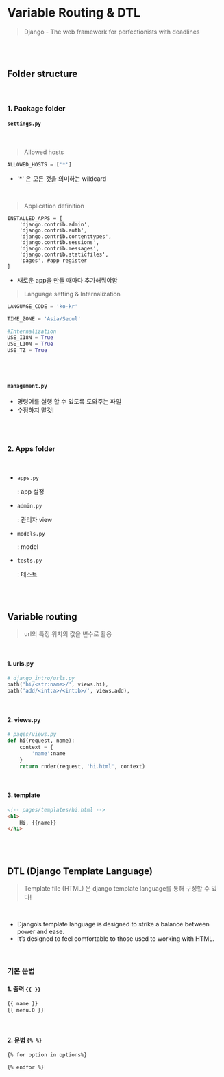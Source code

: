 # Variable Routing & DTL

> Django - The web framework for perfectionists with deadlines

<br>

<br>

## Folder structure

<br>

### 1. Package folder



#### `settings.py`

<br>

> Allowed hosts

```python
ALLOWED_HOSTS = ['*']
```

- '*' 은 모든 것을 의미하는 wildcard

<br>

> Application definition

```pyton
INSTALLED_APPS = [
    'django.contrib.admin',
    'django.contrib.auth',
    'django.contrib.contenttypes',
    'django.contrib.sessions',
    'django.contrib.messages',
    'django.contrib.staticfiles',
    'pages', #app register
]
```

- 새로운 app을 만들 때마다 추가해줘야함



> Language setting & Internalization

```python
LANGUAGE_CODE = 'ko-kr' 

TIME_ZONE = 'Asia/Seoul'

#Internalization
USE_I18N = True 
USE_L10N = True
USE_TZ = True
```

<br>

<br>

#### `management.py`

- 명령어를 실행 할 수 있도록 도와주는 파일
- 수정하지 말것!

<br>

<br>

### 2. Apps folder

<br>

- `apps.py`

  : app 설정

- `admin.py`

  : 관리자 view

- `models.py`

  : model

- `tests.py`

  : 테스트

<br>

<br>

## Variable routing

> url의 특정 위치의 값을 변수로 활용

<br>

#### 1. urls.py

```python
# django_intro/urls.py
path('hi/<str:name>/', views.hi),
path('add/<int:a>/<int:b>/', views.add),
```

<br>

#### 2. views.py

```python
# pages/views.py
def hi(request, name):
    context = {
        'name':name
    }
    return rnder(request, 'hi.html', context)
```

<br>

#### 3. template

```html
<!-- pages/templates/hi.html -->
<h1>
	Hi, {{name}}
</h1>
```

<br><br>

## DTL (Django Template Language)

> Template file (HTML) 은 django template language를 통해 구성할 수 있다!

<br>

- Django’s template language is designed to strike a balance between power and ease. 
- It’s designed to feel comfortable to those used to working with HTML.

<br>

### 기본 문법

#### 1. 출력 `{{ }}`

```html
{{ name }}
{{ menu.0 }}
```

<br>

#### 2. 문법 `{% %}`

```html
{% for option in options%}

{% endfor %}
```

<br>